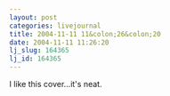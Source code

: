 ```yaml
---
layout: post
categories: livejournal
title: 2004-11-11 11&colon;26&colon;20
date: 2004-11-11 11:26:20
lj_slug: 164365
lj_id: 164365
---
```

I like this cover...it's neat.

